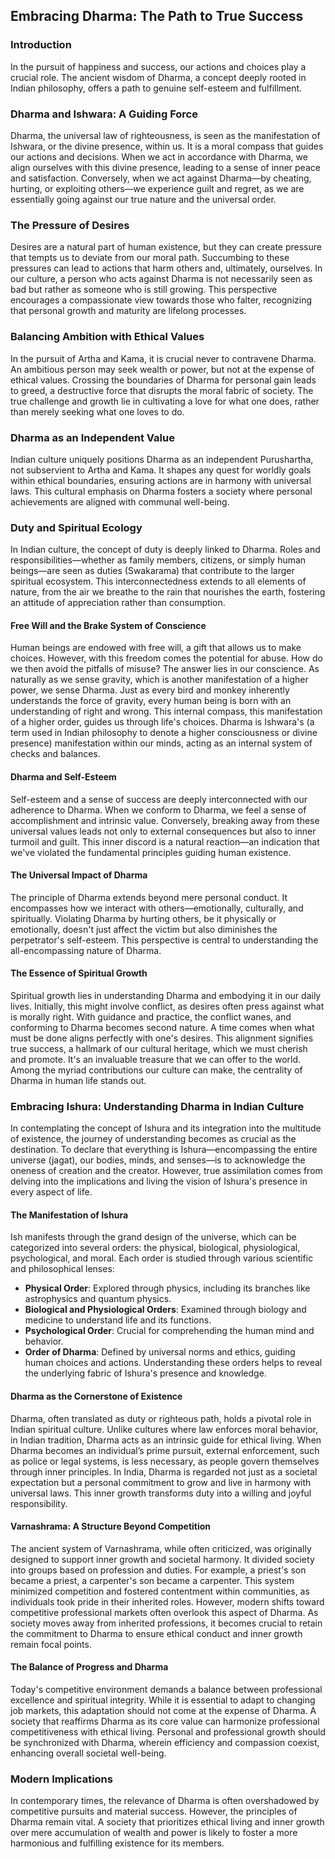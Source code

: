 ## Embracing Dharma: The Path to True Success

### Introduction

In the pursuit of happiness and success, our actions and choices play a crucial role. The ancient wisdom of Dharma, a concept deeply rooted in Indian philosophy, offers a path to genuine self-esteem and fulfillment. 

### Dharma and Ishwara: A Guiding Force

Dharma, the universal law of righteousness, is seen as the manifestation of Ishwara, or the divine presence, within us. It is a moral compass that guides our actions and decisions. When we act in accordance with Dharma, we align ourselves with this divine presence, leading to a sense of inner peace and satisfaction. Conversely, when we act against Dharma—by cheating, hurting, or exploiting others—we experience guilt and regret, as we are essentially going against our true nature and the universal order.

### The Pressure of Desires

Desires are a natural part of human existence, but they can create pressure that tempts us to deviate from our moral path. Succumbing to these pressures can lead to actions that harm others and, ultimately, ourselves. In our culture, a person who acts against Dharma is not necessarily seen as bad but rather as someone who is still growing. This perspective encourages a compassionate view towards those who falter, recognizing that personal growth and maturity are lifelong processes.

### Balancing Ambition with Ethical Values
In the pursuit of Artha and Kama, it is crucial never to contravene Dharma. An ambitious person may seek wealth or power, but not at the expense of ethical values. Crossing the boundaries of Dharma for personal gain leads to greed, a destructive force that disrupts the moral fabric of society. The true challenge and growth lie in cultivating a love for what one does, rather than merely seeking what one loves to do.
### Dharma as an Independent Value
Indian culture uniquely positions Dharma as an independent Purushartha, not subservient to Artha and Kama. It shapes any quest for worldly goals within ethical boundaries, ensuring actions are in harmony with universal laws. This cultural emphasis on Dharma fosters a society where personal achievements are aligned with communal well-being.
### Duty and Spiritual Ecology
In Indian culture, the concept of duty is deeply linked to Dharma. Roles and responsibilities—whether as family members, citizens, or simply human beings—are seen as duties (Swakarama) that contribute to the larger spiritual ecosystem. This interconnectedness extends to all elements of nature, from the air we breathe to the rain that nourishes the earth, fostering an attitude of appreciation rather than consumption.


#### Free Will and the Brake System of Conscience
Human beings are endowed with free will, a gift that allows us to make choices. However, with this freedom comes the potential for abuse. How do we then avoid the pitfalls of misuse? The answer lies in our conscience. As naturally as we sense gravity, which is another manifestation of a higher power, we sense Dharma. Just as every bird and monkey inherently understands the force of gravity, every human being is born with an understanding of right and wrong.
This internal compass, this manifestation of a higher order, guides us through life's choices. Dharma is Ishwara's (a term used in Indian philosophy to denote a higher consciousness or divine presence) manifestation within our minds, acting as an internal system of checks and balances.
#### Dharma and Self-Esteem
Self-esteem and a sense of success are deeply interconnected with our adherence to Dharma. When we conform to Dharma, we feel a sense of accomplishment and intrinsic value. Conversely, breaking away from these universal values leads not only to external consequences but also to inner turmoil and guilt. This inner discord is a natural reaction—an indication that we've violated the fundamental principles guiding human existence.
#### The Universal Impact of Dharma
The principle of Dharma extends beyond mere personal conduct. It encompasses how we interact with others—emotionally, culturally, and spiritually. Violating Dharma by hurting others, be it physically or emotionally, doesn't just affect the victim but also diminishes the perpetrator's self-esteem. This perspective is central to understanding the all-encompassing nature of Dharma.
#### The Essence of Spiritual Growth
Spiritual growth lies in understanding Dharma and embodying it in our daily lives. Initially, this might involve conflict, as desires often press against what is morally right. With guidance and practice, the conflict wanes, and conforming to Dharma becomes second nature. A time comes when what must be done aligns perfectly with one's desires.
This alignment signifies true success, a hallmark of our cultural heritage, which we must cherish and promote. It's an invaluable treasure that we can offer to the world. Among the myriad contributions our culture can make, the centrality of Dharma in human life stands out.

### Embracing Ishura: Understanding Dharma in Indian Culture
In contemplating the concept of Ishura and its integration into the multitude of existence, the journey of understanding becomes as crucial as the destination. To declare that everything is Ishura—encompassing the entire universe (jagat), our bodies, minds, and senses—is to acknowledge the oneness of creation and the creator. However, true assimilation comes from delving into the implications and living the vision of Ishura's presence in every aspect of life.
#### The Manifestation of Ishura
Ish manifests through the grand design of the universe, which can be categorized into several orders: the physical, biological, physiological, psychological, and moral. Each order is studied through various scientific and philosophical lenses:
- **Physical Order**: Explored through physics, including its branches like astrophysics and quantum physics.
- **Biological and Physiological Orders**: Examined through biology and medicine to understand life and its functions.
- **Psychological Order**: Crucial for comprehending the human mind and behavior.
- **Order of Dharma**: Defined by universal norms and ethics, guiding human choices and actions.
Understanding these orders helps to reveal the underlying fabric of Ishura's presence and knowledge.
#### Dharma as the Cornerstone of Existence
Dharma, often translated as duty or righteous path, holds a pivotal role in Indian spiritual culture. Unlike cultures where law enforces moral behavior, in Indian tradition, Dharma acts as an intrinsic guide for ethical living. When Dharma becomes an individual’s prime pursuit, external enforcement, such as police or legal systems, is less necessary, as people govern themselves through inner principles.
In India, Dharma is regarded not just as a societal expectation but a personal commitment to grow and live in harmony with universal laws. This inner growth transforms duty into a willing and joyful responsibility.
#### Varnashrama: A Structure Beyond Competition
The ancient system of Varnashrama, while often criticized, was originally designed to support inner growth and societal harmony. It divided society into groups based on profession and duties. For example, a priest's son became a priest, a carpenter's son became a carpenter. This system minimized competition and fostered contentment within communities, as individuals took pride in their inherited roles.
However, modern shifts toward competitive professional markets often overlook this aspect of Dharma. As society moves away from inherited professions, it becomes crucial to retain the commitment to Dharma to ensure ethical conduct and inner growth remain focal points.
#### The Balance of Progress and Dharma
Today's competitive environment demands a balance between professional excellence and spiritual integrity. While it is essential to adapt to changing job markets, this adaptation should not come at the expense of Dharma. A society that reaffirms Dharma as its core value can harmonize professional competitiveness with ethical living. Personal and professional growth should be synchronized with Dharma, wherein efficiency and compassion coexist, enhancing overall societal well-being.

### Modern Implications

In contemporary times, the relevance of Dharma is often overshadowed by competitive pursuits and material success. However, the principles of Dharma remain vital. A society that prioritizes ethical living and inner growth over mere accumulation of wealth and power is likely to foster a more harmonious and fulfilling existence for its members.


